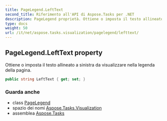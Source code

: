 ```yaml
---
title: PageLegend.LeftText
second_title: Riferimento all'API di Aspose.Tasks per .NET
description: PageLegend proprietà. Ottiene o imposta il testo allineato a sinistra da visualizzare nella legenda della pagina.
type: docs
weight: 50
url: /it/net/aspose.tasks.visualization/pagelegend/lefttext/
---
```

## PageLegend.LeftText property

Ottiene o imposta il testo allineato a sinistra da visualizzare nella legenda della pagina.

```csharp
public string LeftText { get; set; }
```

### Guarda anche

* class [PageLegend](../)
* spazio dei nomi [Aspose.Tasks.Visualization](../../pagelegend/)
* assemblea [Aspose.Tasks](../../../)


